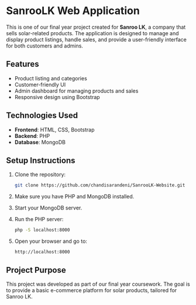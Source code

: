 # SanrooLK Web Application

This is one of our final year project created for **Sanroo LK**, a company that sells solar-related products. The application is designed to manage and display product listings, handle sales, and provide a user-friendly interface for both customers and admins.

## Features

- Product listing and categories
- Customer-friendly UI
- Admin dashboard for managing products and sales
- Responsive design using Bootstrap

## Technologies Used

- **Frontend**: HTML, CSS, Bootstrap
- **Backend**: PHP
- **Database**: MongoDB

## Setup Instructions

1. Clone the repository:
   ```bash
   git clone https://github.com/chandisarandeni/SanrooLK-Website.git
   ```

2. Make sure you have PHP and MongoDB installed.

3. Start your MongoDB server.

4. Run the PHP server:
   ```bash
   php -S localhost:8000
   ```

5. Open your browser and go to:
   ```
   http://localhost:8000
   ```

## Project Purpose

This project was developed as part of our final year coursework. The goal is to provide a basic e-commerce platform for solar products, tailored for Sanroo LK.
